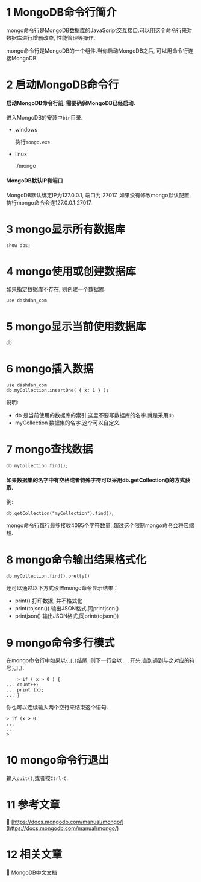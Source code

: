1 MongoDB命令行简介
===

mongo命令行是MongoDB数据库的JavaScript交互接口.可以用这个命令行来对数据库进行增删改查, 性能管理等操作.

mongo命令行是MongoDB的一个组件.当你启动MongoDB之后, 可以用命令行连接MongoDB.

2 启动MongoDB命令行
===

<div class="bs-callout bs-callout-warning">
    <h4>启动MongoDB命令行前, 需要确保MongoDB已经启动.</h4>
</div>

进入MongoDB的安装中`bin`目录.

* windows

	执行`mongo.exe`
	
* linux

	./mongo

<div class="bs-callout bs-callout-warning">
    <h4>MongoDB默认IP和端口</h4>
	MongoDB默认绑定IP为127.0.0.1, 端口为 27017. 如果没有修改mongo默认配置.执行mongo命令会连127.0.0.1:27017.
</div>

3 mongo显示所有数据库
===

```
show dbs;
```

4 mongo使用或创建数据库
===

如果指定数据库不存在, 则创建一个数据库.

```
use dashdan_com
```
	
5 mongo显示当前使用数据库
===

```
db
```

6 mongo插入数据
===

```
use dashdan_com
db.myCollection.insertOne( { x: 1 } );
```

说明:

* db 是当前使用的数据库的索引,这里不要写数据库的名字.就是采用`db`.
* myCollection 数据集的名字.这个可以自定义.

7 mongo查找数据
===

```
db.myCollection.find();
```

<div class="bs-callout bs-callout-success">
    <h4>如果数据集的名字中有空格或者特殊字符可以采用db.getCollection()的方式获取.</h4>
</div>

例:

```
db.getCollection("myCollection").find();
```

mongo命令行每行最多接收4095个字符数量, 超过这个限制mongo命令会将它缩短.

8 mongo命令输出结果格式化
===

```
db.myCollection.find().pretty()
```

还可以通过以下方式设置mongo命令显示结果：

* print() 打印数据, 并不格式化
* print(tojson(<obj>)) 输出JSON格式,同printjson()
* printjson() 输出JSON格式,同print(tojson(<obj>))

9 mongo命令多行模式
===

在mongo命令行中如果以`{`,`[`,`(`结尾, 则下一行会以`...`开头,直到遇到与之对应的符号`}`,`]`,`)`.
```
	> if ( x > 0 ) {
... count++;
... print (x);
... }
```

你也可以连续输入两个空行来结束这个语句.
```
> if (x > 0
...
...
>
```

10 mongo命令行退出
===

输入`quit()`,或者按`Ctrl-C`.

11 参考文章
===

📖 [https://docs.mongodb.com/manual/mongo/](https://docs.mongodb.com/manual/mongo/)


12 相关文章
===

📖 [MongoDB中文文档](http://localhost/article/mongodb/index.html)
